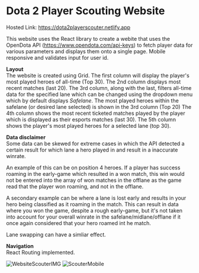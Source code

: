 # Dota 2 Player Scouting Website

Hosted Link: https://dota2playerscouter.netlify.app

This website uses the React library to create a webite that uses the OpenDota API (https://www.opendota.com/api-keys) to fetch player data for various parameters and displays them onto a single page. Mobile responsive and validates input for user id. 

**Layout** <br />
The website is created using Grid. The first column will display the player's most played heroes of all-time (Top 30). The 2nd column displays most recent matches (last 20). The 3rd column, along with the last, filters all-time data for the specified lane which can be changed using the dropdown menu which by default displays *Safelane*. The most played heroes within the safelane (or desired lane selected) is shown in the 3rd column (Top 20) The 4th column shows the most recent ticketed matches played by the player which is displayed as their esports matches (last 30). The 5th column shows the player's most played heroes for a selected lane (top 30).

**Data disclaimer** <br />
Some data can be skewed for extreme cases in which the API detected a certain result for which lane a hero played in and result in a inaccurate winrate. 

An example of this can be on position 4 heroes. If a player has success roaming in the early-game which resulted in a won match, this win would not be entered into the array of won matches in the offlane as the game read that the player won roaming, and not in the offlane. 

A secondary example can be where a lane is lost early and results in your hero being classified as it roaming in the match. This can result in data where you won the game, despite a rough early-game, but it's not taken into account for your overall winrate in the safelane/midlane/offlane if it once again considered that your hero roamed int he match.

Lane swapping can have a simliar effect.

**Navigation** <br />
React Routing implemented.

![WebsiteScouterIMG](https://user-images.githubusercontent.com/107777470/179975987-dcb437f0-7217-4351-a0f7-8471100a6ef1.png)
![ScouterMobile](https://user-images.githubusercontent.com/107777470/179978536-540bac36-91d5-48b2-96b6-78c266b85d52.png)
